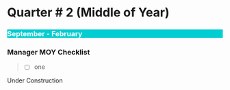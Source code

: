 # Quarter # 2 (Middle of Year)

<body><h3 style="background-color:darkturquoise;"><c style=color:white;">September - February</h3></body>


### Manager MOY Checklist

>- [ ] one

Under Construction